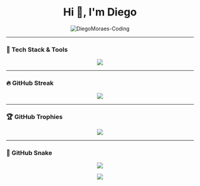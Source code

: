 <h1 align="center">Hi 👋, I'm Diego</h1>
<p align="center">
  <img src="https://komarev.com/ghpvc/?username=DiegoMoraes-Coding&label=Profile%20views&color=0e75b6&style=flat" alt="DiegoMoraes-Coding" />
</p>

---

### 🧠 Tech Stack & Tools

<p align="center">
  <img src="https://skillicons.dev/icons?i=python,php,laravel,dotnet,js,vue,html,css,bootstrap,mysql,git,github,vscode" />
</p>

---

### 🔥 GitHub Streak

<p align="center">
  <img src="https://github-readme-streak-stats.herokuapp.com/?user=DiegoMoraes-Coding&theme=radical" />
</p>

---

### 🏆 GitHub Trophies

<p align="center">
  <img src="https://github-profile-trophy.vercel.app/?username=DiegoMoraes-Coding&theme=radical&no-frame=true&no-bg=true&margin-w=4" />
</p>

---

### 🐍 GitHub Snake

<p align="center">
  <img src="https://raw.githubusercontent.com/DiegoMoraes-Coding/DiegoMoraes-Coding/output/github-contribution-grid-snake.svg" />
</p>

<p align="center">
  <img src="https://readme-typing-svg.demolab.com?font=Fira+Code&weight=500&size=24&pause=1000&color=E95420&center=true&vCenter=true&width=440&lines=Full+Stack+Developer;Apaixonado+por+c%C3%B3digo+e+inova%C3%A7%C3%A3o;Always+building+something+new..." />
</p>


